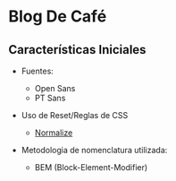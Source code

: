 # Blog De Café

## Características Iniciales

- Fuentes:
    - Open Sans
    - PT Sans
- Uso de Reset/Reglas de CSS
    - [Normalize](https://necolas.github.io/normalize.css/)

- Metodologia de nomenclatura utilizada:
    - BEM (Block-Element-Modifier)